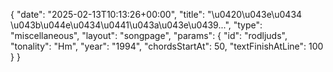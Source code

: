 {
    "date": "2025-02-13T10:13:26+00:00",
    "title": "\u0420\u043e\u0434 \u043b\u044e\u0434\u0441\u043a\u043e\u0439...",
    "type": "miscellaneous",
    "layout": "songpage",
    "params": {
        "id": "rodljuds",
        "tonality": "Hm",
        "year": "1994",
        "chordsStartAt": 50,
        "textFinishAtLine": 100
    }
}